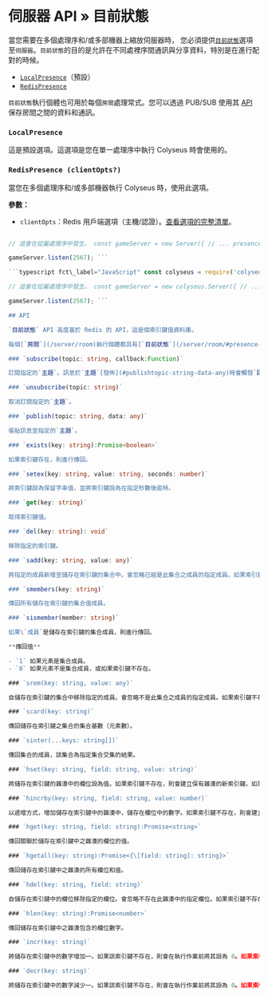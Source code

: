 # 伺服器 API » 目前狀態

當您需要在多個處理序和/或多部機器上縮放伺服器時， 您必須提供[`目前狀態`](/server/api/#optionspresence)選項至`伺服器`。`目前狀態`的目的是允許在不同處裡序間通訊與分享資料，特別是在進行配對的時候。

- [`LocalPresence`](#localpresence)（預設）
- [`RedisPresence`](#redispresence-clientopts)

`目前狀態`執行個體也可用於每個`房間`處理常式。您可以透過 PUB/SUB 使用其 [API](#api) 保存房間之間的資料和通訊。

### `LocalPresence`

這是預設選項。這選項是您在單一處理序中執行 Colyseus 時會使用的。

### `RedisPresence (clientOpts?)`

當您在多個處理序和/或多部機器執行 Colyseus 時，使用此選項。

**參數：**

- `clientOpts`：Redis 用戶端選項（主機/認證）。[查看選項的完整清單](https://github.com/DefinitelyTyped/DefinitelyTyped/blob/master/types/redis/index.d.ts#L28-L52)。

```typescript fct\_label="TypeScript" import { Server, RedisPresence } from "colyseus";

// 這會在從屬處理序中發生。 const gameServer = new Server({ // ... presence: new RedisPresence() });

gameServer.listen(2567); ```

```typescript fct\_label="JavaScript" const colyseus = require('colyseus');

// 這會在從屬處理序中發生。 const gameServer = new colyseus.Server({ // ... presence: new colyseus.RedisPresence() });

gameServer.listen(2567); ```

## API

`目前狀態` API 高度基於 Redis 的 API，這是個索引鍵值資料庫。

每個[`房間`](/server/room)執行個體都具有[`目前狀態`](/server/room/#presence-presence)屬性，其實作以下方法：

### `subscribe(topic: string, callback:Function)`

訂閱指定的`主題`。訊息於`主題`[發佈](#publishtopic-string-data-any)時會觸發`回調`。

### `unsubscribe(topic: string)`

取消訂閱指定的`主題`。

### `publish(topic: string, data: any)`

張貼訊息至指定的`主題`。

### `exists(key: string):Promise<boolean>`

如果索引鍵存在，則進行傳回。

### `setex(key: string, value: string, seconds: number)`

將索引鍵設為保留字串值，並將索引鍵設為在指定秒數後逾時。

### `get(key: string)`

取得索引鍵值。

### `del(key: string): void`

移除指定的索引鍵。

### `sadd(key: string, value: any)`

將指定的成員新增至儲存在索引鍵的集合中。會忽略已經是此集合之成員的指定成員。如果索引鍵不存在，則會在新增指定的成員前建立新的集合。

### `smembers(key: string)`

傳回所有儲存在索引鍵的集合值成員。

### `sismember(member: string)`

如果\`成員`是儲存在索引鍵的集合成員，則進行傳回。

**傳回值**

- `1` 如果元素是集合成員。
- `0` 如果元素不是集合成員，或如果索引鍵不存在。

### `srem(key: string, value: any)`

自儲存在索引鍵的集合中移除指定的成員。會忽略不是此集合之成員的指定成員。如果索引鍵不存在，會將其視為空集合且此命令傳回 0。

### `scard(key: string)`

傳回儲存在索引鍵之集合的集合基數（元素數）。

### `sinter(...keys: string[])`

傳回集合的成員，該集合為指定集合交集的結果。

### `hset(key: string, field: string, value: string)`

將儲存在索引鍵的雜湊中的欄位設為值。如果索引鍵不存在，則會建立保有雜湊的新索引鍵。如果欄位已存在於雜湊，則會覆寫。

### `hincrby(key: string, field: string, value: number)`

以遞增方式，增加儲存在索引鍵中的雜湊中，儲存在欄位中的數字。如果索引鍵不存在，則會建立保有雜湊的新索引鍵。如果欄位不存在，則在執行作業前，值會設為 0。

### `hget(key: string, field: string):Promise<string>`

傳回關聯於儲存在索引鍵中之雜湊的欄位的值。

### `hgetall(key: string):Promise<{\[field: string]: string}>`

傳回儲存在索引鍵中之雜湊的所有欄位和值。

### `hdel(key: string, field: string)`

自儲存在索引鍵中的欄位移除指定的欄位。會忽略不存在此雜湊中的指定欄位。如果索引鍵不存在，則會將其視為空雜湊，且此命令傳回 0。

### `hlen(key: string):Promise<number>`

傳回儲存在索引鍵中之雜湊包含的欄位數字。

### `incr(key: string)`

將儲存在索引鍵中的數字增加一。如果該索引鍵不存在，則會在執行作業前將其設為 0。如果索引鍵包含錯誤類型的值或包含無法以整數呈現的字串，則會傳回錯誤。此作業僅限 64 位元帶正負號的整數。

### `decr(key: string)`

將儲存在索引鍵中的數字減少一。如果該索引鍵不存在，則會在執行作業前將其設為 0。如果索引鍵包含錯誤類型的值或包含無法以整數呈現的字串，則會傳回錯誤。此作業僅限 64 位元帶正負號的整數。
